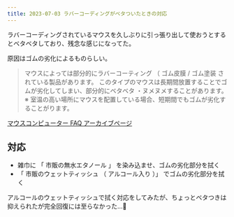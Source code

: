 ```yaml
---
title: 2023-07-03 ラバーコーディングがベタついたときの対応
---
```


ラバーコーディングされているマウスを久しぶりに引っ張り出して使おうとするとベタベタしており、残念な感じになってた。

原因はゴムの劣化によるものらしい。

> マウスによっては部分的にラバーコーティング （ ゴム皮膜 / ゴム塗装 されている製品があります。
> このタイプのマウスは長期間放置することでゴムが劣化してしまい、部分的にベタベタ ・ヌメヌメすることがあります。
> ※ 室温の高い場所にマウスを配置している場合、短期間でもゴムが劣化することがります。

[マウスコンピューター FAQ アーカイブページ](https://www2.mouse-jp.co.jp/ssl/user_support2/sc_faq_documents.asp?FaqID=36490)

## 対応

- 雑巾に 「 市販の無水エタノール 」 を染み込ませ、ゴムの劣化部分を拭く
- 「 市販のウェットティッシュ （ アルコール入り ）」 でゴムの劣化部分を拭く

アルコールのウェットティッシュで拭く対応をしてみたが、ちょっとベタつきは抑えられたが完全回復には至らなかった...🥹
